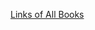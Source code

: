 [Links of All Books](https://drive.google.com/drive/folders/1kcmwLI0lqyBVD6xei4eMEfeFYsSTjoHK?usp=drive_link)